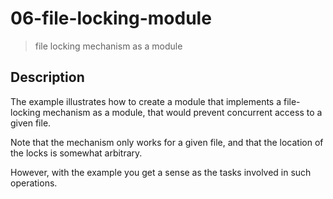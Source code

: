# 06-file-locking-module
> file locking mechanism as a module

## Description
The example illustrates how to create a module that implements a file-locking mechanism as a module, that would prevent concurrent access to a given file. 

Note that the mechanism only works for a given file, and that the location of the locks is somewhat arbitrary.

However, with the example you get a sense as the tasks involved in such operations.

